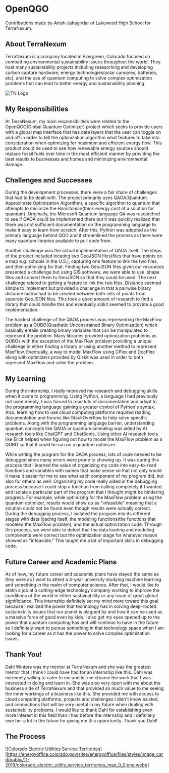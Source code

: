 # **OpenQGO**

Contributions made by Anish Jahagirdar of Lakewood High School for TerraNexum.

## About TerraNexum

TerraNexum is a company located in Evergreen, Colorado  focused on combatting environmental sustainability issues throughout the world. They host many sustainability projects including researching and developing carbon capture hardware, energy technologies(solar canopies, batteries, etc), and the use of quantum computing to solve complex optimization problems that can lead to better energy and sustainability planning.

![TN Logo](https://media.licdn.com/dms/image/D560BAQEHjvadbsgQvQ/company-logo_200_200/0/1688195130686?e=2147483647&v=beta&t=Lc05yWlBt-qerpFeBYdWTH70P2uuJvdV396e_Nn0iXg)

## My Responsibilities

At TerraNexum, my main responsibilities were related to the OpenQGO(Global Quantum Optimizer) project which seeks to provide users with a global map interface that has data layers that the user can toggle on and off in order to tell the optimization algorithm what features to take into consideration when optimizing for maximum and efficient energy flow. This product could be used to see how renewable energy sources should replace fossil fuels over time in the most efficient manner by providing the best results to businesses and homes and minimizing environmental damage. 

## Challenges and Successes

During the development processes, there were a fair share of challenges that had to be dealt with. The project primarily uses QAOA(Quantum Approximate Optimization Algorithm), a specific algorithm to quantum that attempts to minimize the Hamiltonian(think energy cost of a solution for quantum). Originally, the Microsoft Quantum language Q# was researched to see if QAOA could be implemented there but it was quickly realized that there was not sufficient documentation on the programming language to make it easy to learn from scratch. After this, Python was adopted as the primary language behind QGO and it streamlined the process as there were many quantum libraries available to pull code from. 

Another challenge was the actual implementation of QAOA itself. The steps of the project included locating two GeoJSON files(files that have points on a map e.g. schools in the U.S.), capturing one feature to link the two files, and then optimizing for that. Finding two GeoJSON files given our resources presented a challenge but using GIS software, we were able to use .shape files and convert them to GeoJSON so that they could be used. The next challenge related to getting a feature to link the two files. Distance seemed simple to implement but provided a challenge in that a pairwise binary distance matrix had to be created between both sets of points from separate GeoJSON files. This took a good amount of research to find a library that could handle this and eventually scikit seemed to provide a good implementation. 

The hardest challenge of the QAOA process was representing the MaxFlow problem as a QUBO(Quadratic Unconstrained Binary Optimization) which basically entails creating binary variables that can be manipulated to represent the problem. Many libraries provided optimization problems as QUBOs with the exception of the MaxFlow problem providing a unique challenge in either finding a library or using another method to represent MaxFlow. Eventually, a way to model MaxFlow using CPlex and DocPlex along with optimizers provided by Qiskit was used in order to both represent MaxFlow and solve the problem. 

## My Learning

During the internship, I really improved my research and debugging skills when it came to programming. Using Python, a language I had previously not used deeply, I was forced to read lots of documentation and adapt to the programming language gaining a greater control of Python's syntax. Also, learning how to use cloud computing platforms required reading documentation and forums like StackOverflow to help solve specific problems. Along with the programming language barrier, understanding quantum concepts like QAOA or quantum annealing was aided by AI research tools like ChatGPT and ChatSonic. Using other AI research tools like Elicit helped when figuring out how to model the MaxFlow problem as a QUBO so that it could be run on a quantum optimizer. 

While writing the program for the QAOA process, lots of code needed to be debugged since many errors were prone to showing up. It was during this process that I learned the value of organizing my code into easy-to-read functions and variables with names that make sense so that not only would it make it easier for me to see what each component of my program did, but also for others as well. Organizing my code really aided in the debugging process because I could stop a function from calling completely if I wanted and isolate a particular part of the program that I thought might be hindering progress. For example, while optimizing for the MaxFlow problem using the quantum optimizer, results would show up as "infeasible" meaning that a solution could not be found even though results were actually correct. During the debugging process, I isolated the program into its different stages with data loading itself, the modeling functions(the functions that modeled the MaxFlow problem), and the actual optimization code. Through this process, we were able to detect that the data loading and modeling components were correct but the optimization stage for whatever reason showed as "infeasible." This taught me a lot of important skills in debugging code. 



## Future Career and Academic Plans

As of now, my future career and academic plans have stayed the same as they were as I want to attent a 4-year university studying machine learning and something in the realm of computer science. After that, I would like to atatin a job at a cutting-edge technology company working to improve the conditions of the world in either sustainability or any issue of great global significiance. This internship definitely set my mind more toward this goal because I realized the power that technology has in solving deep-rooted sustainabiity issues that our planet is plagued by and how it can be used as a massive force of good even by kids. I also got my eyes opened up to the power that quantum computing has and will continue to have in the future so I definitely want to pursue something in that technology space when I am looking for a career as it has the power to solve complex optimization issues. 

## Thank You!

Dahl Winters was my mentor at TerraNexum and she was the greatest mentor that I think I could have had for an internship like this. Dahl was extremely willing to cater to me and let me choose the work that I was interested in doing and learn in. She was also very open with me about the business side of TerraNexum and that provided so much value to me seeing the inner workings of a business like this. She provided me with access to cloud computing platforms, projects and challenges I didn't know existed, and connections that will be very useful in my future when dealing with sustainability problems. I would like to thank Dahl for establishing even more interest in this field than I had before the internship and I definitely owe her a lot in the future for giving me this opportunity. Thank you Dahl!

## The Process

![Colorado Electric Utilities Service Territories][https://energyoffice.colorado.gov/sites/energyoffice/files/styles/image_card/public/11-2019/colorado_electric_utility_service_territories_map_0_0.png.webp] 


